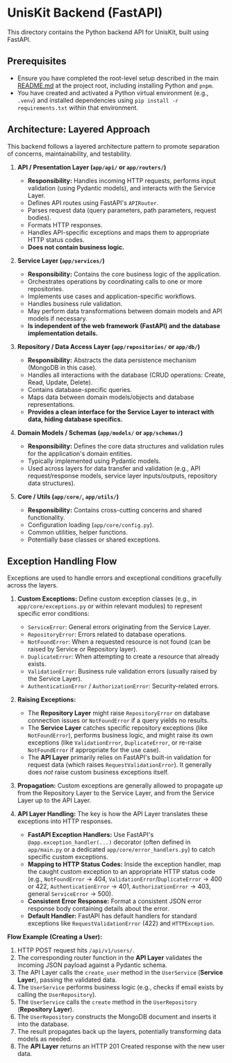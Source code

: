 # UnisKit Backend (FastAPI)

This directory contains the Python backend API for UnisKit, built using FastAPI.

## Prerequisites

- Ensure you have completed the root-level setup described in the main [README.md](../../README.md) at the project root, including installing Python and `pnpm`.
- You have created and activated a Python virtual environment (e.g., `.venv`) and installed dependencies using `pip install -r requirements.txt` within that environment.

## Architecture: Layered Approach

This backend follows a layered architecture pattern to promote separation of concerns, maintainability, and testability.

1.  **API / Presentation Layer (`app/api/` or `app/routers/`)**
    *   **Responsibility:** Handles incoming HTTP requests, performs input validation (using Pydantic models), and interacts with the Service Layer.
    *   Defines API routes using FastAPI's `APIRouter`.
    *   Parses request data (query parameters, path parameters, request bodies).
    *   Formats HTTP responses.
    *   Handles API-specific exceptions and maps them to appropriate HTTP status codes.
    *   **Does not contain business logic.**

2.  **Service Layer (`app/services/`)**
    *   **Responsibility:** Contains the core business logic of the application.
    *   Orchestrates operations by coordinating calls to one or more repositories.
    *   Implements use cases and application-specific workflows.
    *   Handles business rule validation.
    *   May perform data transformations between domain models and API models if necessary.
    *   **Is independent of the web framework (FastAPI) and the database implementation details.**

3.  **Repository / Data Access Layer (`app/repositories/` or `app/db/`)**
    *   **Responsibility:** Abstracts the data persistence mechanism (MongoDB in this case).
    *   Handles all interactions with the database (CRUD operations: Create, Read, Update, Delete).
    *   Contains database-specific queries.
    *   Maps data between domain models/objects and database representations.
    *   **Provides a clean interface for the Service Layer to interact with data, hiding database specifics.**

4.  **Domain Models / Schemas (`app/models/` or `app/schemas/`)**
    *   **Responsibility:** Defines the core data structures and validation rules for the application's domain entities.
    *   Typically implemented using Pydantic models.
    *   Used across layers for data transfer and validation (e.g., API request/response models, service layer inputs/outputs, repository data structures).

5.  **Core / Utils (`app/core/`, `app/utils/`)**
    *   **Responsibility:** Contains cross-cutting concerns and shared functionality.
    *   Configuration loading (`app/core/config.py`).
    *   Common utilities, helper functions.
    *   Potentially base classes or shared exceptions.

## Exception Handling Flow

Exceptions are used to handle errors and exceptional conditions gracefully across the layers.

1.  **Custom Exceptions:** Define custom exception classes (e.g., in `app/core/exceptions.py` or within relevant modules) to represent specific error conditions:
    *   `ServiceError`: General errors originating from the Service Layer.
    *   `RepositoryError`: Errors related to database operations.
    *   `NotFoundError`: When a requested resource is not found (can be raised by Service or Repository layer).
    *   `DuplicateError`: When attempting to create a resource that already exists.
    *   `ValidationError`: Business rule validation errors (usually raised by the Service Layer).
    *   `AuthenticationError` / `AuthorizationError`: Security-related errors.

2.  **Raising Exceptions:**
    *   The **Repository Layer** might raise `RepositoryError` on database connection issues or `NotFoundError` if a query yields no results.
    *   The **Service Layer** catches specific repository exceptions (like `NotFoundError`), performs business logic, and might raise its own exceptions (like `ValidationError`, `DuplicateError`, or re-raise `NotFoundError` if appropriate for the use case).
    *   The **API Layer** primarily relies on FastAPI's built-in validation for request data (which raises `RequestValidationError`). It generally does *not* raise custom business exceptions itself.

3.  **Propagation:** Custom exceptions are generally allowed to propagate *up* from the Repository Layer to the Service Layer, and from the Service Layer up to the API Layer.

4.  **API Layer Handling:** The key is how the API Layer translates these exceptions into HTTP responses.
    *   **FastAPI Exception Handlers:** Use FastAPI's `@app.exception_handler(...)` decorator (often defined in `app/main.py` or a dedicated `app/core/error_handlers.py`) to catch specific custom exceptions.
    *   **Mapping to HTTP Status Codes:** Inside the exception handler, map the caught custom exception to an appropriate HTTP status code (e.g., `NotFoundError` -> 404, `ValidationError`/`DuplicateError` -> 400 or 422, `AuthenticationError` -> 401, `AuthorizationError` -> 403, general `ServiceError` -> 500).
    *   **Consistent Error Response:** Format a consistent JSON error response body containing details about the error.
    *   **Default Handler:** FastAPI has default handlers for standard exceptions like `RequestValidationError` (422) and `HTTPException`.


**Flow Example (Creating a User):**

1.  HTTP POST request hits `/api/v1/users/`.
2.  The corresponding router function in the **API Layer** validates the incoming JSON payload against a Pydantic schema.
3.  The API Layer calls the `create_user` method in the `UserService` (**Service Layer**), passing the validated data.
4.  The `UserService` performs business logic (e.g., checks if email exists by calling the `UserRepository`).
5.  The `UserService` calls the `create` method in the `UserRepository` (**Repository Layer**).
6.  The `UserRepository` constructs the MongoDB document and inserts it into the database.
7.  The result propagates back up the layers, potentially transforming data models as needed.
8.  The **API Layer** returns an HTTP 201 Created response with the new user data. 